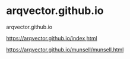 # arqvector.github.io
arqvector.github.io

https://arqvector.github.io/index,html

https://arqvector.github.io/munsell/munsell.html
